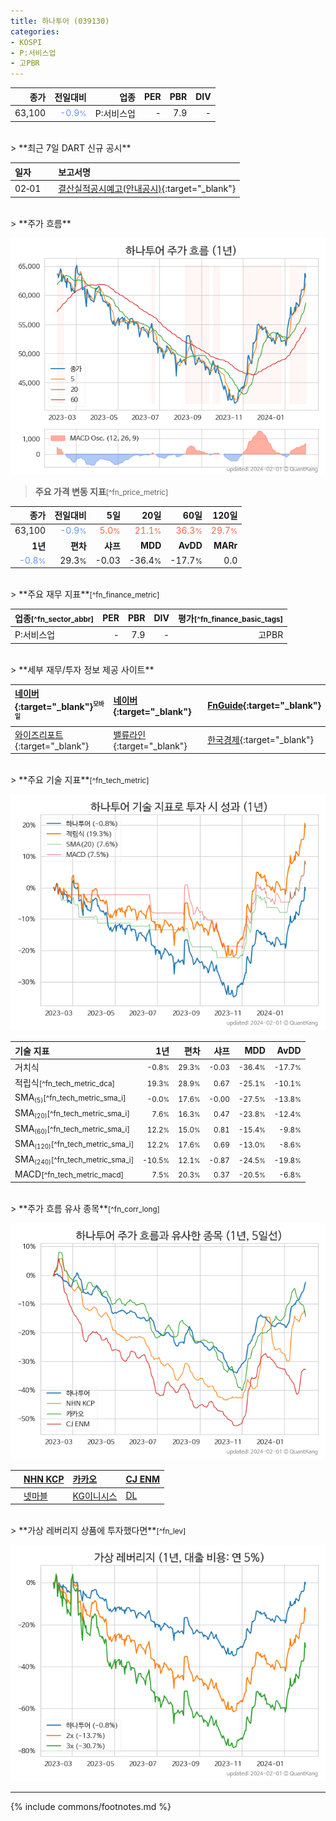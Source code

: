 ```yaml
---
title: 하나투어 (039130)
categories:
- KOSPI
- P:서비스업
- 고PBR
---
```

| **종가** | **전일대비** | **업종** | **PER** | **PBR** | **DIV** |
| -------: | -----------: | -------: | ------: | ------: | ------: |
| 63,100 | <span style="color: cornflowerblue">-0.9<small>%</small></span> | P:서비스업 | - | 7.9 | - |

<!-- more -->

<br>
> **최근 7일 DART 신규 공시**<a id="dart"></a>

| **일자** |      | **보고서명** |
| :------- | :--- | :----------- |
| 02&#x2011;01 | | [결산실적공시예고(안내공시)](https://dart.fss.or.kr/dsaf001/main.do?rcpNo=20240201800093){:target="_blank"} |

<br>
> **주가 흐름**<a id="price"></a>

![039130](/stock/images/039130.png)

> **주요 가격 변동 지표**<small>[^fn_price_metric]</small>

| **종가** | **전일대비** | **5일** | **20일** | **60일** | **120일** |
| -------: | -----------: | ------: | -------: | -------: | --------: |
| 63,100 | <span style="color: cornflowerblue">-0.9<small>%</small></span> | <span style="color: tomato">5.0<small>%</small></span> | <span style="color: tomato">21.1<small>%</small></span> | <span style="color: tomato">36.3<small>%</small></span> | <span style="color: tomato">29.7<small>%</small></span> |
| **1년** | **편차** | **샤프** | **MDD** | **AvDD** | **MARr** |
| <span style="color: cornflowerblue">-0.8<small>%</small></span> | 29.3<small>%</small> | -0.03 | -36.4<small>%</small> | -17.7<small>%</small> | 0.0 |

<br>
> **주요 재무 지표**<small>[^fn_finance_metric]</small>

| **업종**<small>[^fn_sector_abbr]</small> | **PER** | **PBR** | **DIV** | **평가**<small>[^fn_finance_basic_tags]</small> |
| :--------------------------------------- | ------: | ------: | ------: | ----------------------------------------------: |
| P:서비스업 | - | 7.9 | - | 고PBR |

<br>
> **세부 재무/투자 정보 제공 사이트**

| [네이버](https://m.stock.naver.com/domestic/stock/039130/finance/summary){:target="_blank"}<sup><small>모바일</small></sup> | [네이버](https://finance.naver.com/item/coinfo.naver?code=039130){:target="_blank"} | [FnGuide](https://comp.fnguide.com/SVO2/ASP/SVD_Invest.asp?gicode=A039130&MenuYn=Y){:target="_blank"} |
| :----- | :--- | :--- |
| [와이즈리포트](https://comp.wisereport.co.kr/company/c1040001.aspx?cmp_cd=039130){:target="_blank"} | [밸류라인](https://www.valueline.co.kr/finance/summary/039130){:target="_blank"} | [한국경제](https://markets.hankyung.com/stock/039130/financial-summary){:target="_blank"} |

<br>
> **주요 기술 지표**<small>[^fn_tech_metric]</small>


![039130](/stock/images/039130_tech.png)

| **기술 지표** | **1년** | **편차** | **샤프** | **MDD** | **AvDD** |
| :------------ | ------: | -----------: | -------: | ------: | -------: |
| 거치식 | <small>-0.8<small>%</small></small> | <small>29.3<small>%</small></small> | <small>-0.03</small> | <small>-36.4<small>%</small></small> | <small>-17.7<small>%</small></small> |
| 적립식<small>[^fn_tech_metric_dca]</small> | <small>19.3<small>%</small></small> | <small>28.9<small>%</small></small> | <small>0.67</small> | <small>-25.1<small>%</small></small> | <small>-10.1<small>%</small></small> |
| SMA<small><sub>(5)</sub></small><small>[^fn_tech_metric_sma_i]</small> | <small>-0.0<small>%</small></small> | <small>17.6<small>%</small></small> | <small>-0.00</small> | <small>-27.5<small>%</small></small> | <small>-13.8<small>%</small></small> |
| SMA<small><sub>(20)</sub></small><small>[^fn_tech_metric_sma_i]</small> | <small>7.6<small>%</small></small> | <small>16.3<small>%</small></small> | <small>0.47</small> | <small>-23.8<small>%</small></small> | <small>-12.4<small>%</small></small> |
| SMA<small><sub>(60)</sub></small><small>[^fn_tech_metric_sma_i]</small> | <small>12.2<small>%</small></small> | <small>15.0<small>%</small></small> | <small>0.81</small> | <small>-15.4<small>%</small></small> | <small>-9.8<small>%</small></small> |
| SMA<small><sub>(120)</sub></small><small>[^fn_tech_metric_sma_i]</small> | <small>12.2<small>%</small></small> | <small>17.6<small>%</small></small> | <small>0.69</small> | <small>-13.0<small>%</small></small> | <small>-8.6<small>%</small></small> |
| SMA<small><sub>(240)</sub></small><small>[^fn_tech_metric_sma_i]</small> | <small>-10.5<small>%</small></small> | <small>12.1<small>%</small></small> | <small>-0.87</small> | <small>-24.5<small>%</small></small> | <small>-19.8<small>%</small></small> |
| MACD<small>[^fn_tech_metric_macd]</small> | <small>7.5<small>%</small></small> | <small>20.3<small>%</small></small> | <small>0.37</small> | <small>-20.5<small>%</small></small> | <small>-6.8<small>%</small></small> |

<br>
> **주가 흐름 유사 종목**<a id="corr"></a><small>[^fn_corr_long]</small>

![039130](/stock/images/039130_corr.png)

|    | [NHN KCP](/060250/) | [카카오](/035720/) | [CJ ENM](/035760/) |
| :- | :------------------------------------- | :------------------------------------- | :--------------------------------------|
|    | [넷마블](/251270/) | [KG이니시스](/035600/) | [DL](/000210/) |

<br>
> **가상 레버리지 상품에 투자했다면**<a id="2x"></a><small>[^fn_lev]</small>

![039130](/stock/images/039130_2x.png)

---
{% include commons/footnotes.md %}
